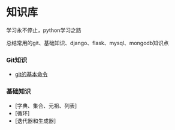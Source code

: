 

# 知识库
学习永不停止，python学习之路

总结常用的git、基础知识、django、flask、mysql、mongodb知识点
### Git知识
 - [git的基本命令](Git/git1.md)

### 基础知识
 - [字典、集合、元祖、列表]
 - [循环]
 - [迭代器和生成器]
